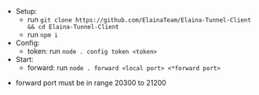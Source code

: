 - Setup:
  + run `git clone https://github.com/ElainaTeam/Elaina-Tunnel-Client && cd Elaina-Tunnel-Client`
  + run `npm i`
- Config:
  + token: run `node . config token <token>`
- Start:
  + forward: run `node . forward <local port> <*forward port>`
* forward port must be in range 20300 to 21200
